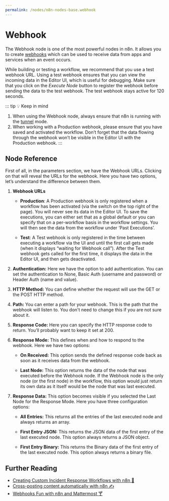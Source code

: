 ```yaml
---
permalink: /nodes/n8n-nodes-base.webhook
---
```


# Webhook

The Webhook node is one of the most powerful nodes in n8n. It allows you to create [webhooks](https://en.wikipedia.org/wiki/Webhook) which can be used to receive data from apps and services when an event occurs.

While building or testing a workflow, we recommend that you use a test webhook URL. Using a test webhook ensures that you can view the incoming data in the Editor UI, which is useful for debugging. Make sure that you click on the *Execute Node* button to register the webhook before sending the data to the test webhook. The test webhook stays active for 120 seconds.

::: tip 💡 Keep in mind
1. When using the Webhook node, always ensure that n8n is running with the [tunnel](../../../../getting-started/quickstart.md#start-with-tunnel) mode.
2. When working with a Production webhook, please ensure that you have saved and activated the workflow. Don’t forget that the data flowing through the webhook won’t be visible in the Editor UI with the Production webhook.
:::


## Node Reference

First of all, in the parameters section, we have the Webhook URLs. Clicking on that will reveal the URLs for the webhook. Here you have two options, let’s understand the difference between them.

1. **Webhook URLs**
    - **Production**: A Production webhook is only registered when a workflow has been activated (via the switch on the top right of the page). You will never see its data in the Editor UI. To save the executions, you can either set that as a global default or you can specify that on a per-workflow basis in the workflow settings. You will then see the data from the workflow under ‘Past Executions’.

    - **Test**: A Test webhook is only registered in the time between executing a workflow via the UI and until the first call gets made (when it displays “waiting for Webhook call”). After the Test webhook gets called for the first time, it displays the data in the Editor UI, and then gets deactivated.

2. **Authentication:** Here we have the option to add authentication. You can set the authentication to None, Basic Auth (username and password) or Header Auth (name and value).

3. **HTTP Method:** You can define whether the request will use the GET or the POST HTTP method.

4. **Path:** You can enter a path for your webhook. This is the path that the webhook will listen to. You don't need to change this if you are not sure about it.

5. **Response Code:** Here you can specify the HTTP response code to return. You’ll probably want to keep it set at 200.

6. **Response Mode:** This defines when and how to respond to the webhook. Here we have two options:
    
    - **On Received:** This option sends the defined response code back as soon as it receives data from the webhook.

    - **Last Node:** This option returns the data of the node that was executed before the Webhook node. If the Webhook node is the only node (or the first node) in the workflow, this option would just return its own data as it itself would be the node that was last executed.

7. **Response Data:** This option becomes visible if you selected the Last Node for the Response Mode. Here you have three configuration options:

    - **All Entries:** This returns all the entries of the last executed node and always returns an array.

    - **First Entry JSON:** This returns the JSON data of the first entry of the last executed node. This option always returns a JSON object.

    - **First Entry Binary:** This returns the Binary data of the first entry of the last executed node. This option always returns a binary file.


## Further Reading

- [Creating Custom Incident Response Workflows with n8n 🚨](https://medium.com/n8n-io/creating-custom-incident-response-workflows-with-n8n-9baef0bbedb9)
- [Cross-posting content automatically with n8n ✍️](https://medium.com/n8n-io/automating-cross-posting-blog-posts-using-n8n-%EF%B8%8F-af2a89601810)
- [Webhooks Fun with n8n and Mattermost 🍸](https://medium.com/n8n-io/webhooks-fun-with-n8n-and-mattermost-4ebf7e2b4d2a)
